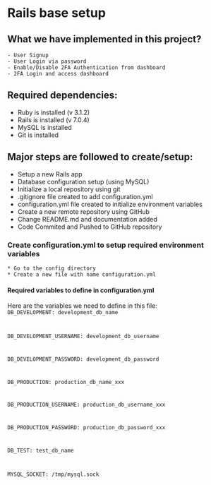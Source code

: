 # Rails base setup

## What we have implemented in this project?
	- User Signup
	- User Login via password
	- Enable/Disable 2FA Authentication from dashboard
	- 2FA Login and access dashboard

## Required dependencies: 
  * Ruby is installed (v 3.1.2)  
  * Rails is installed (v 7.0.4)  
  * MySQL is installed
  * Git is installed

## Major steps are followed to create/setup:
  * Setup a new Rails app
  * Database configuration setup (using MySQL)
  * Initialize a local repository using git
  * .gitignore file created to add configuration.yml
  * configuration.yml file created to initialize environment variables  
  * Create a new remote repository using GitHub  
  * Change README.md and documentation added
  * Code Commited and Pushed to GitHub repository

### Create configuration.yml to setup required environment variables
	* Go to the config directory
	* Create a new file with name configuration.yml

#### Required variables to define in configuration.yml
Here are the variables we need to define in this file:
<code>
DB_DEVELOPMENT: development_db_name

DB_DEVELOPMENT_USERNAME: development_db_username

DB_DEVELOPMENT_PASSWORD: development_db_password

DB_PRODUCTION: production_db_name_xxx

DB_PRODUCTION_USERNAME: production_db_username_xxx

DB_PRODUCTION_PASSWORD: production_db_password_xxx

DB_TEST: test_db_name

MYSQL_SOCKET: /tmp/mysql.sock
</code>
